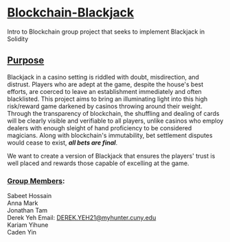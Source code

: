 # <ins>**Blockchain-Blackjack**</ins>
Intro to Blockchain group project that seeks to implement Blackjack in Solidity

## <ins>Purpose</ins>
Blackjack in a casino setting is riddled with doubt, misdirection, and distrust. Players who are adept at the game, despite the house's best efforts, are coerced to leave an establishment immediately and often blacklisted. 
This project aims to bring an illuminating light into this high risk/reward game darkened by casinos throwing around their weight.
Through the transparency of blockchain, the shuffling and dealing of cards will be clearly visible and verifiable to all players, unlike casinos who employ dealers with enough sleight of hand proficiency to be considered magicians.
Along with blockchain's immutability, bet settlement disputes would cease to exist, ***all bets are final***.

We want to create a version of Blackjack that ensures the players' trust is well placed and rewards those capable of excelling at the game.

### <ins>Group Members</ins>:
Sabeet Hossain<br>
Anna Mark<br>
Jonathan Tam<br>
Derek Yeh Email: DEREK.YEH21@myhunter.cuny.edu <br>
Kariam Yihune<br>
Caden Yin<br>

